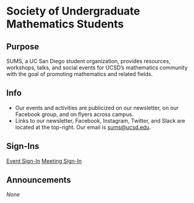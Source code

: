 # Society of Undergraduate Mathematics Students

## Purpose

SUMS, a UC San Diego student organization, provides resources, workshops, talks, and social events for UCSD’s mathematics community with the goal of promoting mathematics and related fields.

## Info

* Our events and activities are publicized on our newsletter, on our Facebook group, and on flyers across campus.
* Links to our newsletter, Facebook, Instagram, Twitter, and Slack are located at the top-right. Our email is [sums@ucsd.edu](mailto:sums@ucsd.edu).

## Sign-Ins

<a class="btn btn-primary btn-lg btn-block" target="blank" rel="noopener noreferrer" href="https://docs.google.com/forms/d/e/1FAIpQLSf_2Hrj71UvzlXTgml7_NYbgt3WXen1oxwqflTeXDApRT272Q/viewform">Event Sign-In</a>
<a class="btn btn-secondary btn-lg btn-block" target="blank" rel="noopener noreferrer" href="https://docs.google.com/forms/d/e/1FAIpQLSdDVfvvbuZJaPOMEv2_CXPPSTUT82-3srhmebZQVdkvP_EYiw/viewform">Meeting Sign-In</a>

## Announcements

*None*
